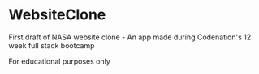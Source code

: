 # WebsiteClone
First draft of NASA website clone - An app made during Codenation's 12 week full stack bootcamp

For educational purposes only

